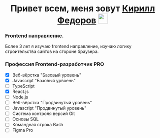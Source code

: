 <h1 align="center" >Привет всем,  меня зовут <a href="" target="_blank">Кирилл Федоров</a> 
<img src="https://github.com/blackcater/blackcater/raw/main/images/Hi.gif" height="32"/></h1>
<h3 align="left">Frontend направление.</h3>
<span align="left">Более 3 лет я изучаю frontend направление, изучаю логику строительства сайтов на стороне браузера.</span>

### Профессия Frontend-разработчик PRO
- [x] Веб-вёрстка "Базовый уровень"
- [x] Javascript "Базовый урвоень"
- [ ] TypeScript
- [x] React.js
- [ ] Node.js
- [ ] Веб-вёрстка "Продвинутый уровень"
- [ ] Javascript "Продвинутый уровень"
- [ ] Система контроля версий Git
- [ ] Основы SQL
- [ ] Командная строка Bash
- [ ] Figma Pro

<!--
**kirfedorov/kirfedorov** is a ✨ _special_ ✨ repository because its `README.md` (this file) appears on your GitHub profile.

Here are some ideas to get you started:

- 🔭 I’m currently working on ...
- 🌱 I’m currently learning ...
- 👯 I’m looking to collaborate on ...
- 🤔 I’m looking for help with ...
- 💬 Ask me about ...
- 📫 How to reach me: ...
- 😄 Pronouns: ...
- ⚡ Fun fact: ...
-->
